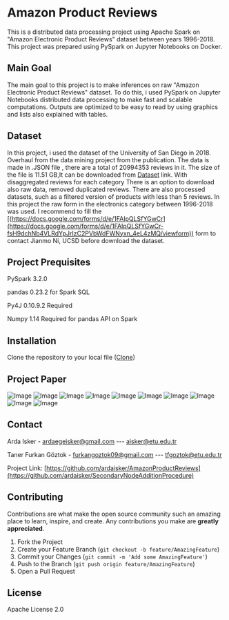 # Amazon Product Reviews
This is a distributed data processing project using Apache Spark on "Amazon Electronic Product Reviews" dataset between years 1996-2018. This project was prepared using PySpark on Jupyter Notebooks on Docker.
## Main Goal
The main goal to this project is to make inferences on raw "Amazon Electronic Product Reviews" dataset. To do this, i used PySpark on Jupyter Notebooks distributed data processing to make fast and scalable computations. Outputs are optimized to be easy to read by using graphics and lists also explained with tables.
## Dataset
In this project, i used the dataset of the University of San Diego in 2018.
Overhaul from the data mining project from the publication. The data is made in .JSON file , there are a total of 20994353 reviews in it. The size of the file is 11.51 GB,It can be downloaded from [Dataset](https://nijianmo.github.io/amazon/index.html) link. With disaggregated reviews for each category
There is an option to download also raw data, removed duplicated reviews.
There are also processed datasets, such as a filtered version of products with less than 5 reviews. In this project the raw form in the electronics category between 1996-2018 was used. I recommend to fill the [(https://docs.google.com/forms/d/e/1FAIpQLSfYGwCr](https://docs.google.com/forms/d/e/1FAIpQLSfYGwCr-fsH9dchNb4VLRdYpJrIzC2PVbWdFWNyxn_4eL4zMQ/viewform)) form to contact Jianmo Ni, UCSD before download the dataset.


## Project Prequisites
PySpark 3.2.0

pandas 0.23.2  for Spark SQL

Py4J 0.10.9.2 Required

Numpy
1.14
Required for pandas API on Spark
## Installation
Clone the repository to your local file ([Clone](https://docs.github.com/en/github/creating-cloning-and-archiving-repositories/cloning-a-repository-from-github/cloning-a-repository)) 
## Project Paper
![Image](https://github.com/ardaisker/AmazonProductReviews/blob/main/Images/AmazonProductReviewsPaper10241024_1.jpg?raw=true)
![Image](https://github.com/ardaisker/AmazonProductReviews/blob/main/Images/AmazonProductReviewsPaper10241024_2.jpg?raw=true)
![Image](https://github.com/ardaisker/AmazonProductReviews/blob/main/Images/AmazonProductReviewsPaper10241024_3.jpg?raw=true)
![Image](https://github.com/ardaisker/AmazonProductReviews/blob/main/Images/AmazonProductReviewsPaper10241024_4.jpg?raw=true)
![Image](https://github.com/ardaisker/AmazonProductReviews/blob/main/Images/AmazonProductReviewsPaper10241024_5.jpg?raw=true)
![Image](https://github.com/ardaisker/AmazonProductReviews/blob/main/Images/AmazonProductReviewsPaper10241024_6.jpg?raw=true)
![Image](https://github.com/ardaisker/AmazonProductReviews/blob/main/Images/AmazonProductReviewsPaper10241024_6.jpg?raw=true)
![Image](https://github.com/ardaisker/AmazonProductReviews/blob/main/Images/AmazonProductReviewsPaper10241024_7.jpg?raw=true)
![Image](https://github.com/ardaisker/AmazonProductReviews/blob/main/Images/AmazonProductReviewsPaper10241024_8.jpg?raw=true)
![Image](https://github.com/ardaisker/AmazonProductReviews/blob/main/Images/AmazonProductReviewsPaper10241024_10.jpg?raw=true)








## Contact
Arda Isker - ardaegeisker@gmail.com  --- aisker@etu.edu.tr

Taner Furkan Göztok - furkangoztok09@gmail.com --- tfgoztok@etu.edu.tr

Project Link: [https://github.com/ardaisker/AmazonProductReviews](https://github.com/ardaisker/SecondaryNodeAdditionProcedure) 


## Contributing

Contributions are what make the open source community such an amazing place to learn, inspire, and create. Any contributions you make are **greatly appreciated**.

1. Fork the Project
2. Create your Feature Branch (`git checkout -b feature/AmazingFeature`)
3. Commit your Changes (`git commit -m 'Add some AmazingFeature'`)
4. Push to the Branch (`git push origin feature/AmazingFeature`)
5. Open a Pull Request



## License
Apache License 2.0

